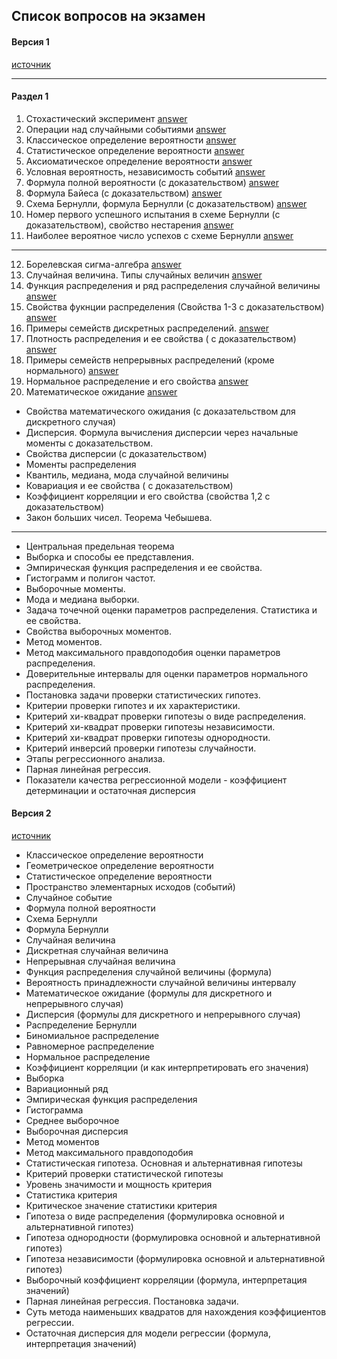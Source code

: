 ## Список вопросов на экзамен

#### Версия 1

[источник](https://e.sfu-kras.ru/mod/assign/view.php?id=1045230)

---
#### Раздел 1

1. Стохастический эксперимент [answer](./answers/СтахостЭксп_ОперацНадСлучСобыт.md)
2. Операции над случайными событиями [answer](./answers/СтахостЭксп_ОперацНадСлучСобыт.md)
3. Классическое определение вероятности [answer](./answers/ОпределенияВероятности.md)
4. Статистическое определение вероятности [answer](./answers/ОпределенияВероятности.md)
5. Аксиоматическое определение вероятности [answer](./answers/ОпределенияВероятности.md)
6. Условная  вероятность, независимость событий [answer](./answers/УсловнаяВер_НезависСобыт.md)
7. Формула полной вероятности (с доказательством) [answer](./answers/ФормулаПолнойВероятности.md)
8. Формула Байеса (с доказательством) [answer](./answers/ФормулаБайеса.md)
9. Схема Бернулли, формула Бернулли (с доказательством) [answer](./answers/СхемФормулБернул.md)
10. Номер первого успешного испытания в схеме Бернулли (с доказательством), свойство нестарения [answer](./answers/СхемФормулБернул.md)
11. Наиболее вероятное число успехов с схеме Бернулли [answer](./answers/СхемФормулБернул.md)

---

12. Борелевская сигма-алгебра [answer](./answers/БорелевАлг.md)
13. Случайная величина. Типы случайных величин [answer](./answers/СлучайнаяВеличина.md)
14. Функция распределения и ряд распределения случайной величины [answer](./answers/ФункцияРядРаспр.md)
15. Свойства фукнции распределения (Свойства 1-3 с доказательством) [answer](./answers/ФункцияРядРаспр.md)
16. Примеры семейств дискретных распределений. [answer](./answers/ДискрРаспр.md)
17. Плотность распределения и ее свойства ( с доказательством) [answer](./answers/ПлотностьРаспр.md)
18. Примеры семейств непрерывных распределений (кроме нормального) [answer](./answers/НепрерРаспр.md)
19. Нормальное распределение и его свойства [answer](./answers/НепрерРаспр.md)
20. Математическое ожидание [answer](./answers/МатОжид.md)
- Свойства математического ожидания (с доказательством для дискретного случая)
- Дисперсия. Формула вычисления дисперсии через начальные моменты с доказательством.
- Свойства дисперсии (с доказательством)
- Моменты распределения
- Квантиль, медиана, мода случайной величины
- Ковариация и ее свойства ( с доказательством)
- Коэффициент корреляции и его свойства (свойства 1,2 с доказательством)
- Закон больших чисел. Теорема Чебышева.
---
- Центральная предельная теорема
- Выборка и способы ее представления.
- Эмпирическая функция распределения и ее свойства.
- Гистограмм и полигон частот.
- Выборочные моменты.
- Мода и медиана выборки.
- Задача точечной оценки параметров распределения. Статистика и ее свойства.
- Свойства выборочных моментов.
- Метод моментов.
- Метод максимального правдоподобия оценки параметров распределения.
- Доверительные интервалы для оценки параметров нормального распределения.
- Постановка задачи проверки статистических гипотез.
- Критерии проверки гипотез и их характеристики.
- Критерий хи-квадрат проверки гипотезы о виде распределения.
- Критерий хи-квадрат проверки гипотезы независимости.
- Критерий хи-квадрат проверки гипотезы однородности.
- Критерий инверсий проверки гипотезы случайности.
- Этапы регрессионного анализа.
- Парная линейная регрессия.
- Показатели качества регрессионной модели - коэффициент детерминации и остаточная дисперсия


#### Версия 2

[источник](https://e.sfu-kras.ru/mod/assign/view.php?id=1765273)

- Классическое определение вероятности
- Геометрическое определение вероятности
- Статистическое определение вероятности
- Пространство элементарных исходов (событий)
- Случайное событие
- Формула полной вероятности
- Схема Бернулли
- Формула Бернулли
- Случайная величина
- Дискретная случайная величина
- Непрерывная случайная величина
- Функция распределения случайной величины (формула)
- Вероятность принадлежности случайной величины интервалу
- Математическое ожидание (формулы для дискретного и непрерывного случая)
- Дисперсия (формулы для дискретного и непрерывного случая)
- Распределение Бернулли
- Биномиальное распределение
- Равномерное распределение
- Нормальное распределение
- Коэффициент корреляции (и как интерпретировать его значения)
- Выборка
- Вариационный ряд
- Эмпирическая функция распределения
- Гистограмма
- Среднее выборочное
- Выборочная дисперсия
- Метод моментов
- Метод максимального правдоподобия
- Статистическая гипотеза. Основная и альтернативная гипотезы
- Критерий проверки статистической гипотезы
- Уровень значимости и мощность критерия
- Статистика критерия
- Критическое значение статистики критерия
- Гипотеза о виде распределения (формулировка основной и альтернативной гипотез)
- Гипотеза однородности (формулировка основной и альтернативной гипотез)
- Гипотеза независимости (формулировка основной и альтернативной гипотез)
- Выборочный коэффициент корреляции (формула, интерпретация значений)
- Парная линейная регрессия. Постановка задачи.
- Суть метода наименьших квадратов для нахождения коэффициентов регрессии.
- Остаточная дисперсия для модели регрессии (формула, интерпретация значений)